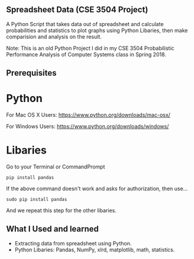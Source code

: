 ## Spreadsheet Data (CSE 3504 Project)
A Python Script that takes data out of spreadsheet and calculate probabilities and statistics to plot graphs using Python Libaries, then make comparision and analysis on the result.


Note: This is an old Python Project I did in my CSE 3504 Probabilistic Performance Analysis of Computer Systems class in Spring 2018.

## Prerequisites
# Python

For Mac OS X Users: https://www.python.org/downloads/mac-osx/

For Windows Users: https://www.python.org/downloads/windows/

# Libaries
Go to your Terminal or CommandPrompt

```
pip install pandas
```

If the above command doesn't work and asks for authorization, then use...

```
sudo pip install pandas
```

And we repeat this step for the other libaries.

## What I Used and learned
* Extracting data from spreadsheet using Python.
* Python Libaries: Pandas, NumPy, xlrd, matplotlib, math, statistics.


